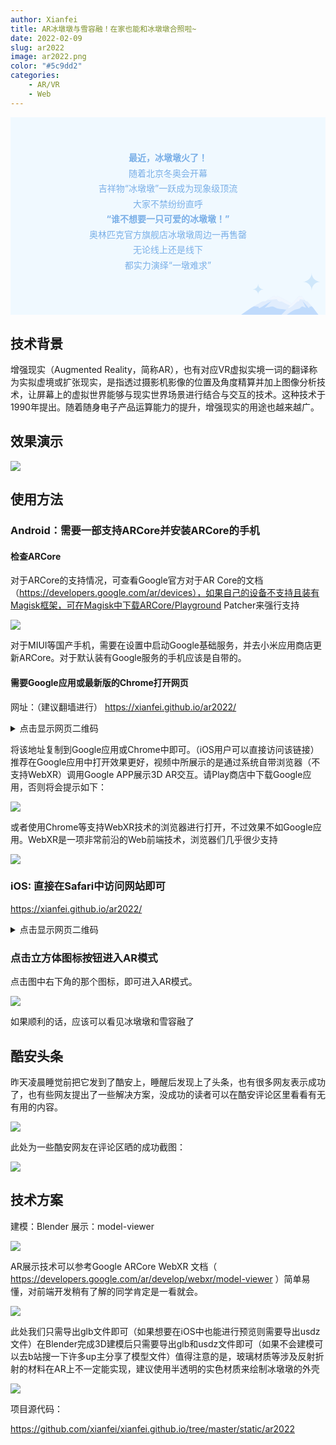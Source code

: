 ```yaml
---
author: Xianfei
title: AR冰墩墩与雪容融！在家也能和冰墩墩合照啦~
date: 2022-02-09
slug: ar2022
image: ar2022.png
color: "#5c9dd2"
categories:
    - AR/VR
    - Web
---
```


<section style="margin: 10px 0%; box-sizing: border-box; line-height: 1.75em; visibility: visible;"><section style="display: inline-block; width: 100%; vertical-align: top; background-color: rgb(240, 249, 255); border-width: 0px; border-style: none; border-color: rgb(62, 62, 62); overflow: hidden; padding: 29px; box-sizing: border-box; visibility: visible;"><section style="box-sizing: border-box; visibility: visible;" powered-by="xiumi.us"><p style="white-space: normal; margin: 0px; padding: 0px; box-sizing: border-box; visibility: visible;"><br style="box-sizing: border-box; visibility: visible;"></p></section><section style="text-align: center; justify-content: center; box-sizing: border-box; visibility: visible;" powered-by="xiumi.us"><section style="text-align: justify; color: rgb(62, 62, 62); box-sizing: border-box; visibility: visible;"><p style="text-align: center; white-space: normal; margin: 0px; padding: 0px; box-sizing: border-box; visibility: visible;"><span style="color: rgb(122, 175, 231); box-sizing: border-box; visibility: visible;"><strong style="box-sizing: border-box; visibility: visible;">最近，冰墩墩火了！</strong></span></p><p style="text-align: center; white-space: normal; margin: 0px; padding: 0px; box-sizing: border-box; visibility: visible;"><span style="color: rgb(122, 175, 231); box-sizing: border-box; visibility: visible;">随着北京冬奥会开幕</span></p><p style="text-align: center; white-space: normal; margin: 0px; padding: 0px; box-sizing: border-box; visibility: visible;"><span style="color: rgb(122, 175, 231); box-sizing: border-box; visibility: visible;">吉祥物“冰墩墩”一跃成为现象级顶流</span></p><p style="text-align: center; white-space: normal; margin: 0px; padding: 0px; box-sizing: border-box; visibility: visible;"><span style="color: rgb(122, 175, 231); box-sizing: border-box; visibility: visible;">大家不禁纷纷直呼</span></p><p style="text-align: center; white-space: normal; margin: 0px; padding: 0px; box-sizing: border-box; visibility: visible;"><span style="color: rgb(122, 175, 231); box-sizing: border-box; visibility: visible;"><strong style="box-sizing: border-box; visibility: visible;">“谁不想要一只可爱的冰墩墩！”</strong></span></p><p style="text-align: center; white-space: normal; margin: 0px; padding: 0px; box-sizing: border-box; visibility: visible;"><span style="color: rgb(122, 175, 231); box-sizing: border-box; visibility: visible;">奥林匹克官方旗舰店冰墩墩周边一再售罄<br style="box-sizing: border-box; visibility: visible;"></span></p><p style="text-align: center; white-space: normal; margin: 0px; padding: 0px; box-sizing: border-box; visibility: visible;"><span style="color: rgb(122, 175, 231); box-sizing: border-box; visibility: visible;">无论线上还是线下</span></p><p style="text-align: center; white-space: normal; margin: 0px; padding: 0px; box-sizing: border-box; visibility: visible;"><span style="color: rgb(122, 175, 231); box-sizing: border-box; visibility: visible;">都实力演绎“一墩难求”</span></p></section></section><section style="transform: perspective(0px); transform-style: flat; box-sizing: border-box; visibility: visible;" powered-by="xiumi.us"><section style="text-align: left; margin: 0px 0% -31px; justify-content: flex-start; transform: translate3d(21px, 0px, 0px) rotateY(180deg); box-sizing: border-box; visibility: visible;"><section style="max-width: 100%; vertical-align: middle; display: inline-block; line-height: 0; width: 130px; height: auto; box-sizing: border-box; visibility: visible;"><svg xmlns="http://www.w3.org/2000/svg" viewBox="0 0 494.521 262.87" width="100%" style="box-sizing: border-box; visibility: visible;"><g style="box-sizing: border-box; visibility: visible;"><g style="box-sizing: border-box; visibility: visible;"><polygon points="422.982 212.89 352.913 174.181 336.254 174.181 284.804 139.392 268.145 147.721 260.305 139.392 36.379 262.87 494.521 262.87 422.982 212.89" style="box-sizing: border-box; visibility: visible;" fill="rgb(192, 219, 252)"></polygon><g style="opacity: 0.52; box-sizing: border-box; visibility: visible;"><path d="M377.2,206.847s3.43,15.68-20.579,0-60.269-36.259-60.269-36.259l43.609,43.228s-39.69-8.929-49-8.929-18.62,15.68-63.209,16.66c-37.587.826-108.243,34.526-148.589,40.774l150.512-1.932-169.5,2.175a88.087,88.087,0,0,0-19.239-2.208l-.343.189L260.305,139.392l7.84,8.329,16.659-8.329,51.45,34.789h16.659l53.543,29.58C392.891,204.742,377.2,206.847,377.2,206.847Z" style="box-sizing: border-box; visibility: visible;" fill="rgb(255, 255, 255)"></path></g><polygon points="436.495 221.22 494.521 262.87 494.521 262.87 436.495 221.22" style="box-sizing: border-box; visibility: visible;" fill="rgb(255, 255, 255)"></polygon><polygon points="53.869 262.645 36.379 262.87 36.379 262.87 53.869 262.645" style="box-sizing: border-box; visibility: visible;" fill="rgb(255, 255, 255)"></polygon><g style="opacity: 0.52; box-sizing: border-box; visibility: visible;"><path d="M286.841,161.768l-21.391-2.09s-5.689,19.456-27.248,13.305c-11.8,5.656-75.051,43.252-114.619,41.8l136.722-75.391,7.84,8.329,16.659-8.329,37.36,25.262Z" style="box-sizing: border-box; visibility: visible;" fill="rgb(255, 255, 255)"></path></g><polygon points="44.176 212.89 80.548 174.181 89.196 174.181 115.902 139.392 124.55 147.721 128.62 139.392 244.857 262.87 7.041 262.87 44.176 212.89" style="box-sizing: border-box; visibility: visible;" fill="rgb(192, 219, 252)"></polygon><g style="opacity: 0.52; box-sizing: border-box; visibility: visible;"><path d="M67.943,206.847s-1.781,15.68,10.682,0,31.285-36.259,31.285-36.259L87.273,213.816s20.6-8.929,25.435-8.929,9.665,15.68,32.811,16.66c19.511.826,56.188,34.526,77.131,40.774l-78.129-1.932,87.983,2.175a25.142,25.142,0,0,1,9.987-2.208l.178.189L128.62,139.392l-4.07,8.329-8.648-8.329L89.2,174.181H80.548l-27.794,29.58C59.8,204.742,67.943,206.847,67.943,206.847Z" style="box-sizing: border-box; visibility: visible;" fill="rgb(255, 255, 255)"></path></g><polygon points="37.161 221.22 7.041 262.87 7.041 262.87 37.161 221.22" style="box-sizing: border-box; visibility: visible;" fill="rgb(255, 255, 255)"></polygon><polygon points="235.778 262.645 244.857 262.87 244.857 262.87 235.778 262.645" style="box-sizing: border-box; visibility: visible;" fill="rgb(255, 255, 255)"></polygon><g style="opacity: 0.52; box-sizing: border-box; visibility: visible;"><path d="M114.845,161.768l11.1-2.09s2.953,19.456,14.144,13.305c6.127,5.656,38.958,43.252,59.5,41.8L128.62,139.392l-4.07,8.329-8.648-8.329L96.509,164.654Z" style="box-sizing: border-box; visibility: visible;" fill="rgb(255, 255, 255)"></path></g><g style="opacity: 0.18; box-sizing: border-box; visibility: visible;"><path d="M53.869,107.739h0a53.871,53.871,0,0,1,53.87-53.87h0A53.87,53.87,0,0,1,53.869,0h0A53.869,53.869,0,0,1,0,53.869H0A53.87,53.87,0,0,1,53.869,107.739Z" style="box-sizing: border-box; visibility: visible;" fill="rgb(61, 147, 227)"></path></g><g style="opacity: 0.18; box-sizing: border-box; visibility: visible;"><path d="M379.741,132.613h0a32.534,32.534,0,0,1,32.534-32.534h0a32.534,32.534,0,0,1-32.534-32.534h0a32.534,32.534,0,0,1-32.533,32.534h0A32.534,32.534,0,0,1,379.741,132.613Z" style="box-sizing: border-box; visibility: visible;" fill="rgb(61, 147, 227)"></path></g></g></g></svg></section></section></section></section></section>

## 技术背景

增强现实（Augmented Reality，简称AR），也有对应VR虚拟实境一词的翻译称为实拟虚境或扩张现实，是指透过摄影机影像的位置及角度精算并加上图像分析技术，让屏幕上的虚拟世界能够与现实世界场景进行结合与交互的技术。这种技术于1990年提出。随着随身电子产品运算能力的提升，增强现实的用途也越来越广。

## 效果演示

![](1.jpg)

## 使用方法

### Android：需要一部支持ARCore并安装ARCore的手机

#### 检查ARCore

对于ARCore的支持情况，可查看Google官方对于AR Core的文档（https://developers.google.com/ar/devices），如果自己的设备不支持且装有Magisk框架，可在Magisk中下载ARCore/Playground Patcher来强行支持

<img class="xf-img" src="p1.webp">

对于MIUI等国产手机，需要在设置中启动Google基础服务，并去小米应用商店更新ARCore。对于默认装有Google服务的手机应该是自带的。

#### 需要Google应用或最新版的Chrome打开网页

网址：（建议翻墙进行）
https://xianfei.github.io/ar2022/

<details>
<summary>点击显示网页二维码</summary>
<img class="xf-img" src="qr.png">
</details>

将该地址复制到Google应用或Chrome中即可。（iOS用户可以直接访问该链接）
推荐在Google应用中打开效果更好，视频中所展示的是通过系统自带浏览器（不支持WebXR）调用Google APP展示3D AR交互。请Play商店中下载Google应用，否则将会提示如下：

<img class="xf-img" src="p2.webp">

或者使用Chrome等支持WebXR技术的浏览器进行打开，不过效果不如Google应用。WebXR是一项非常前沿的Web前端技术，浏览器们几乎很少支持

![](xr.webp)


### iOS: 直接在Safari中访问网站即可

https://xianfei.github.io/ar2022/

<details>
<summary>点击显示网页二维码</summary>
<img class="xf-img" src="qr.png">
</details>

### 点击立方体图标按钮进入AR模式

点击图中右下角的那个图标，即可进入AR模式。

<img class="xf-img" src="p3.webp">

如果顺利的话，应该可以看见冰墩墩和雪容融了

##  酷安头条 

昨天凌晨睡觉前把它发到了酷安上，睡醒后发现上了头条，也有很多网友表示成功了，也有些网友提出了一些解决方案，没成功的读者可以在酷安评论区里看看有无有用的内容。

<img class="xf-img" src="p4.webp">

此处为一些酷安网友在评论区晒的成功截图：

<img class="xf-img" src="p5.webp">

##  技术方案 

建模：Blender   展示：model-viewer

![](p6.png)

AR展示技术可以参考Google ARCore WebXR 文档（ https://developers.google.com/ar/develop/webxr/model-viewer  ）简单易懂，对前端开发稍有了解的同学肯定是一看就会。

![](640.png)

此处我们只需导出glb文件即可（如果想要在iOS中也能进行预览则需要导出usdz文件）在Blender完成3D建模后只需要导出glb和usdz文件即可（如果不会建模可以去b站搜一下许多up主分享了模型文件）值得注意的是，玻璃材质等涉及反射折射的材料在AR上不一定能实现，建议使用半透明的实色材质来绘制冰墩墩的外壳

![](640-1.png)


项目源代码：

https://github.com/xianfei/xianfei.github.io/tree/master/static/ar2022